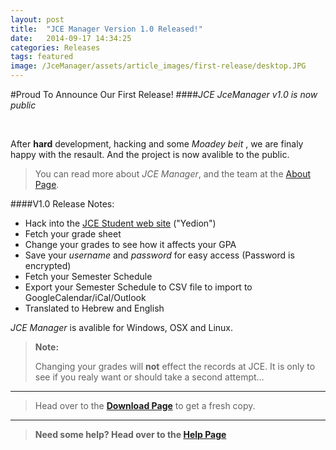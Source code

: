 ```yaml
---
layout: post
title:  "JCE Manager Version 1.0 Released!"
date:   2014-09-17 14:34:25
categories: Releases
tags: featured
image: /JceManager/assets/article_images/first-release/desktop.JPG
---
```

#Proud To Announce Our First Release!
####*JCE JceManager v1.0 is now public*

<br>


After **hard** development, hacking and some *Moadey beit* , we are finaly
happy with the resault. And the project is now avalible to the public.

>You can read more about *JCE Manager*, and the team at the [About Page][about].

####V1.0 Release Notes:
 - Hack into the [JCE Student web site][jce] ("Yedion")
 - Fetch your grade sheet
 - Change your grades to see how it affects your GPA 
 - Save your *username* and *password* for easy access (Password is encrypted)
 - Fetch your Semester Schedule
 - Export your Semester Schedule to CSV file to import to GoogleCalendar/iCal/Outlook
 - Translated to Hebrew and English

*JCE Manager* is avalible for Windows, OSX and Linux.

 >**Note:**
 >
 >Changing your grades will **not** effect the records at JCE.
 >It is only to see if you realy want or should take a second attempt...

---
 >Head over to the [**Download Page**][download] to get a fresh copy. 

---

 >**Need some help? Head over to the [Help Page][help]**


[jce]:     	   https://yedion.jce.ac.il/student/
[download]:   /JceManager/download/
[about]: /JceManager/about/
[help]: /JceManager/help/

